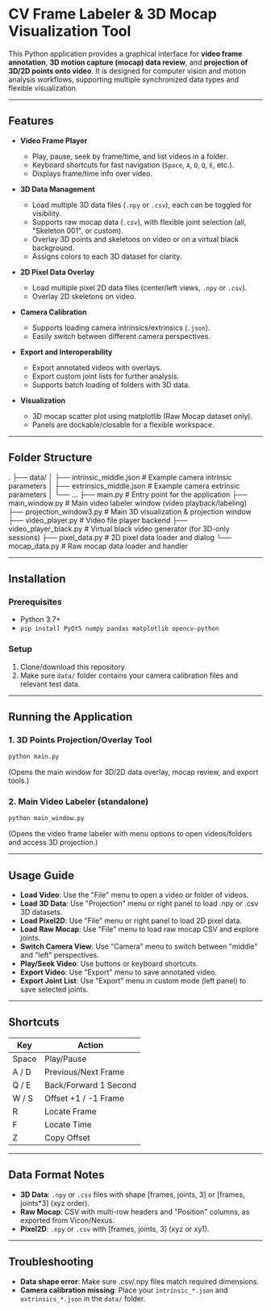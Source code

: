 # CV Frame Labeler & 3D Mocap Visualization Tool

This Python application provides a graphical interface for **video frame annotation**, **3D motion capture (mocap) data review**, and **projection of 3D/2D points onto video**. It is designed for computer vision and motion analysis workflows, supporting multiple synchronized data types and flexible visualization.

---

## Features

- **Video Frame Player**
  - Play, pause, seek by frame/time, and list videos in a folder.
  - Keyboard shortcuts for fast navigation (`Space`, `A`, `D`, `Q`, `E`, etc.).
  - Displays frame/time info over video.

- **3D Data Management**
  - Load multiple 3D data files (`.npy` or `.csv`), each can be toggled for visibility.
  - Supports raw mocap data (`.csv`), with flexible joint selection (all, "Skeleton 001", or custom).
  - Overlay 3D points and skeletons on video or on a virtual black background.
  - Assigns colors to each 3D dataset for clarity.

- **2D Pixel Data Overlay**
  - Load multiple pixel 2D data files (center/left views, `.npy` or `.csv`).
  - Overlay 2D skeletons on video.

- **Camera Calibration**
  - Supports loading camera intrinsics/extrinsics (`.json`).
  - Easily switch between different camera perspectives.

- **Export and Interoperability**
  - Export annotated videos with overlays.
  - Export custom joint lists for further analysis.
  - Supports batch loading of folders with 3D data.

- **Visualization**
  - 3D mocap scatter plot using matplotlib (Raw Mocap dataset only).
  - Panels are dockable/closable for a flexible workspace.

---

## Folder Structure

.
├── data/ 
│ ├── intrinsic_middle.json # Example camera intrinsic parameters 
│ ├── extrinsics_middle.json # Example camera extrinsic parameters 
│ └── ... 
├── main.py # Entry point for the application 
├── main_window.py # Main video labeler window (video playback/labeling) 
├── projection_window3.py # Main 3D visualization & projection window 
├── video_player.py # Video file player backend 
├── video_player_black.py # Virtual black video generator (for 3D-only sessions) 
├── pixel_data.py # 2D pixel data loader and dialog 
└── mocap_data.py # Raw mocap data loader and handler 

---

## Installation

### Prerequisites

- Python 3.7+
- `pip install PyQt5 numpy pandas matplotlib opencv-python`

### Setup

1. Clone/download this repository.
2. Make sure `data/` folder contains your camera calibration files and relevant test data.

---

## Running the Application

### 1. 3D Points Projection/Overlay Tool

```bash
python main.py
```
(Opens the main window for 3D/2D data overlay, mocap review, and export tools.)

### 2. Main Video Labeler (standalone)

```bash
python main_window.py
```
(Opens the video frame labeler with menu options to open videos/folders and access 3D projection.) 

---

## Usage Guide

- **Load Video**: Use the "File" menu to open a video or folder of videos.
- **Load 3D Data**: Use "Projection" menu or right panel to load .npy or .csv 3D datasets.
- **Load Pixel2D**: Use "File" menu or right panel to load 2D pixel data.
- **Load Raw Mocap**: Use "File" menu to load raw mocap CSV and explore joints.
- **Switch Camera View**: Use "Camera" menu to switch between "middle" and "left" perspectives.
- **Play/Seek Video**: Use buttons or keyboard shortcuts.
- **Export Video**: Use "Export" menu to save annotated video.
- **Export Joint List**: Use "Export" menu in custom mode (left panel) to save selected joints.

---

## Shortcuts

| Key   | Action                  |
|-------|--------------------------|
| Space | Play/Pause              |
| A / D | Previous/Next Frame     |
| Q / E | Back/Forward 1 Second   |
| W / S | Offset +1 / -1 Frame    |
| R     | Locate Frame            |
| F     | Locate Time             |
| Z     | Copy Offset             |

---

## Data Format Notes

- **3D Data**: `.npy` or `.csv` files with shape [frames, joints, 3] or [frames, joints*3] (xyz order).
- **Raw Mocap**: CSV with multi-row headers and "Position" columns, as exported from Vicon/Nexus.
- **Pixel2D**: `.npy` or `.csv` with [frames, joints, 3] (xyz or xy1).

---

## Troubleshooting

- **Data shape error**: Make sure .csv/.npy files match required dimensions.
- **Camera calibration missing**: Place your `intrinsic_*.json` and `extrinsics_*.json` in the `data/` folder.